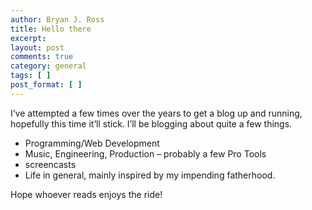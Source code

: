 ```yaml
---
author: Bryan J. Ross
title: Hello there
excerpt:
layout: post
comments: true
category: general
tags: [ ]
post_format: [ ]
---
```

I’ve attempted a few times over the years to get a blog up and
running, hopefully this time it’ll stick. I’ll be blogging about quite
a few things.

*   Programming/Web Development
*   Music, Engineering, Production – probably a few Pro Tools
*   screencasts
*   Life in general, mainly inspired by my impending fatherhood.

Hope whoever reads enjoys the ride!
